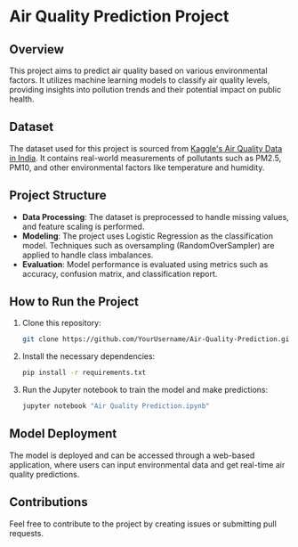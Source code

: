 
# Air Quality Prediction Project

## Overview
This project aims to predict air quality based on various environmental factors. It utilizes machine learning models to classify air quality levels, providing insights into pollution trends and their potential impact on public health.

## Dataset
The dataset used for this project is sourced from [Kaggle's Air Quality Data in India](https://www.kaggle.com/rohanrao/air-quality-data-in-india). It contains real-world measurements of pollutants such as PM2.5, PM10, and other environmental factors like temperature and humidity.

## Project Structure
- **Data Processing**: The dataset is preprocessed to handle missing values, and feature scaling is performed.
- **Modeling**: The project uses Logistic Regression as the classification model. Techniques such as oversampling (RandomOverSampler) are applied to handle class imbalances.
- **Evaluation**: Model performance is evaluated using metrics such as accuracy, confusion matrix, and classification report.

## How to Run the Project
1. Clone this repository:
    ```bash
    git clone https://github.com/YourUsername/Air-Quality-Prediction.git
    ```
2. Install the necessary dependencies:
    ```bash
    pip install -r requirements.txt
    ```
3. Run the Jupyter notebook to train the model and make predictions:
    ```bash
    jupyter notebook "Air Quality Prediction.ipynb"
    ```

## Model Deployment
The model is deployed and can be accessed through a web-based application, where users can input environmental data and get real-time air quality predictions.

## Contributions
Feel free to contribute to the project by creating issues or submitting pull requests.

